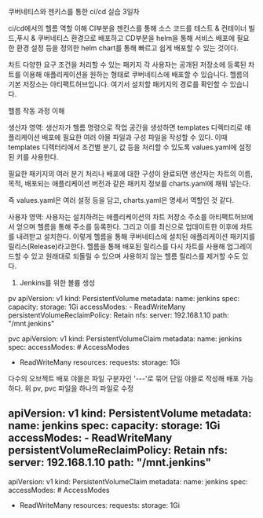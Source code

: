 쿠버네티스와 젠키스를 통한 ci/cd 실습 3일차

ci/cd에서의 헬름 역할 이해
CI부분을 젠킨스를 통해 소스 코드를 테스트 & 컨테이너 빌드,푸시 & 쿠버네티스 환경으로 배포하고 
CD부분을 helm을 통해 서비스 배포에 필요한 환경 설정 등을 정의한 helm chart를 통해 빠르고 쉽게 배포할 수 있는 것이다.

차트
다양한 요구 조건을 처리할 수 있는 패키지
각 사용자는 공개된 저장소에 등록된 차트를 이용해 애플리케이션을 원하는 형태로 쿠버네티스에 배포할 수 있습니다.
헬름의 기본 저장소는 아티팩트허브입니다. 여기서 설치할 패키지의 경로를 확인할 수 있습니다.

헬름 작동 과정 이해

생산자 영역: 
생산자가 헬름 명령으로 작업 공간을 생성하면 templates 디렉터리로 애플리케이션 배포에 필요한 여러 야믈 파일과 
구성 파일을 작성할 수 있다. 이때 templates 디렉터리에서 조건별 분기, 값 등을 처리할 수 있도록 values.yaml에 설정된 키를 사용한다.

필요한 패키지의 여러 분기 처리나 배포에 대한 구성이 완료되면 생산자는 차트의 이름, 목적, 배포되는 애플리케이션 버전과 같은 패키지 정보를
charts.yaml에 채워 넣는다.

즉 values.yaml은 여러 설정 등을 담고, charts.yaml은 명세서 역할인 것 같다.

사용자 영역:
사용자는 설치하려는 애플리케이션의 차트 저장소 주소를 아티팩트허브에서 얻으며 헬름을 통해 주소를 등록한다.
그리고 이를 최신으로 업데이트한 이후에 차트를 내려받고 설치한다.
이렇게 헬름을 통해 쿠버네티스에 설치된 애플리케이션 패키지를 릴리스(Release)라고한다.
헬름을 통해 배포된 릴리스를 다시 차트를 사용해 업그레이드할 수 있고 원래대로 되돌릴 수 있으며 사용하지 않는 헬름 릴리스를 제거할 수도 있다.


1. Jenkins를 위한 볼륨 생성

pv
apiVersion: v1
kind: PersistentVolume
metadata:
  name: jenkins
spec:
  capacity:
    storage: 1Gi
  accessModes:
    - ReadWriteMany
  persistentVolumeReclaimPolicy: Retain
  nfs:
    server: 192.168.1.10
    path: "/mnt.jenkins"

pvc
apiVersion: v1
kind: PersistentVolumeClaim
metadata:
  name: jenkins
spec:
  accessModes: # AccessModes
  - ReadWriteMany
  resources:
    requests:
      storage: 1Gi

다수의 오브젝트 배포 야믈은 파일 구분자인 '---'로 묶어 단일 야믈로 작성해 배포 가능하다.
위 pv, pvc 파일을 하나의 파일로 수정

apiVersion: v1
kind: PersistentVolume
metadata:
  name: jenkins
spec:
  capacity:
    storage: 1Gi
  accessModes:
    - ReadWriteMany
  persistentVolumeReclaimPolicy: Retain
  nfs:
    server: 192.168.1.10
    path: "/mnt.jenkins"
---
apiVersion: v1
kind: PersistentVolumeClaim
metadata:
  name: jenkins
spec:
  accessModes: # AccessModes
  - ReadWriteMany
  resources:
    requests:
      storage: 1Gi